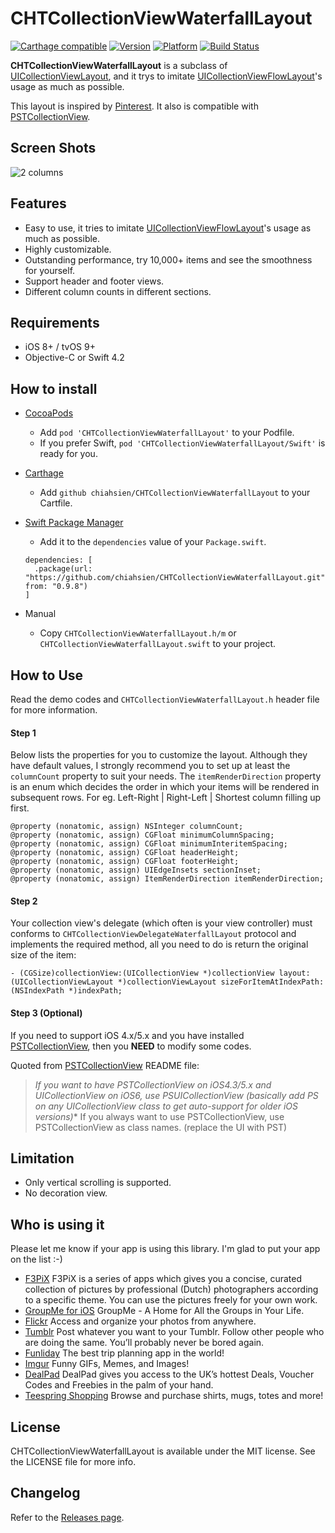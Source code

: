 CHTCollectionViewWaterfallLayout
================================

[![Carthage compatible](https://img.shields.io/badge/Carthage-compatible-4BC51D.svg?style=flat)](https://github.com/Carthage/Carthage)
[![Version](https://cocoapod-badges.herokuapp.com/v/CHTCollectionViewWaterfallLayout/badge.png)](http://cocoadocs.org/docsets/CHTCollectionViewWaterfallLayout)
[![Platform](https://cocoapod-badges.herokuapp.com/p/CHTCollectionViewWaterfallLayout/badge.png)](http://cocoadocs.org/docsets/CHTCollectionViewWaterfallLayout)
[![Build Status](https://travis-ci.org/chiahsien/CHTCollectionViewWaterfallLayout.svg?branch=develop)](https://travis-ci.org/chiahsien/CHTCollectionViewWaterfallLayout)

**CHTCollectionViewWaterfallLayout** is a subclass of [UICollectionViewLayout], and it trys to imitate [UICollectionViewFlowLayout]'s usage as much as possible.

This layout is inspired by [Pinterest]. It also is compatible with [PSTCollectionView].

Screen Shots
------------
![2 columns](https://cloud.githubusercontent.com/assets/474/3419095/25b4de9e-fe56-11e3-9b98-690319d736ce.png)

Features
--------
* Easy to use, it tries to imitate [UICollectionViewFlowLayout]'s usage as much as possible.
* Highly customizable.
* Outstanding performance, try 10,000+ items and see the smoothness for yourself.
* Support header and footer views.
* Different column counts in different sections.

Requirements
------------
* iOS 8+ / tvOS 9+
* Objective-C or Swift 4.2

How to install
--------------
* [CocoaPods]
  - Add `pod 'CHTCollectionViewWaterfallLayout'` to your Podfile.
  - If you prefer Swift, `pod 'CHTCollectionViewWaterfallLayout/Swift'` is ready for you.

* [Carthage]
  - Add `github chiahsien/CHTCollectionViewWaterfallLayout` to your Cartfile.

* [Swift Package Manager]
  - Add it to the `dependencies` value of your `Package.swift`.
  ```
  dependencies: [
    .package(url: "https://github.com/chiahsien/CHTCollectionViewWaterfallLayout.git", from: "0.9.8")
  ]
  ```

* Manual
  - Copy `CHTCollectionViewWaterfallLayout.h/m` or `CHTCollectionViewWaterfallLayout.swift` to your project.

How to Use
----------
Read the demo codes and `CHTCollectionViewWaterfallLayout.h` header file for more information.

#### Step 1
Below lists the properties for you to customize the layout. Although they have default values, I strongly recommend you to set up at least the `columnCount` property to suit your needs.
The `itemRenderDirection` property is an enum which decides the order in which your items will be rendered in subsequent rows. For eg. Left-Right | Right-Left | Shortest column filling up first.

``` objc
@property (nonatomic, assign) NSInteger columnCount;
@property (nonatomic, assign) CGFloat minimumColumnSpacing;
@property (nonatomic, assign) CGFloat minimumInteritemSpacing;
@property (nonatomic, assign) CGFloat headerHeight;
@property (nonatomic, assign) CGFloat footerHeight;
@property (nonatomic, assign) UIEdgeInsets sectionInset;
@property (nonatomic, assign) ItemRenderDirection itemRenderDirection;
```

#### Step 2
Your collection view's delegate (which often is your view controller) must conforms to `CHTCollectionViewDelegateWaterfallLayout` protocol and implements the required method, all you need to do is return the original size of the item:

``` objc
- (CGSize)collectionView:(UICollectionView *)collectionView layout:(UICollectionViewLayout *)collectionViewLayout sizeForItemAtIndexPath:(NSIndexPath *)indexPath;
```

#### Step 3 (Optional)
If you need to support iOS 4.x/5.x and you have installed [PSTCollectionView], then you **NEED** to modify some codes.

Quoted from [PSTCollectionView] README file:
> **If you want to have PSTCollectionView on iOS4.3/5.x and UICollectionView on iOS6, use PSUICollectionView (basically add PS on any UICollectionView* class to get auto-support for older iOS versions)**
> If you always want to use PSTCollectionView, use PSTCollectionView as class names. (replace the UI with PST)

Limitation
----------
* Only vertical scrolling is supported.
* No decoration view.

Who is using it
---------------
Please let me know if your app is using this library. I'm glad to put your app on the list :-)

* [F3PiX](https://itunes.apple.com/us/app/samenwerken-f3pix/id897714553?mt=8)
F3PiX is a series of apps which gives you a concise, curated collection of pictures by professional (Dutch) photographers according to a specific theme. You can use the pictures freely for your own work.
* [GroupMe for iOS](https://itunes.apple.com/us/app/groupme/id392796698?mt=8)
GroupMe - A Home for All the Groups in Your Life.
* [Flickr](https://itunes.apple.com/us/app/id328407587)
Access and organize your photos from anywhere.
* [Tumblr](https://www.tumblr.com/policy/en/ios-credits)
Post whatever you want to your Tumblr. Follow other people who are doing the same. You’ll probably never be bored again.
* [Funliday](https://itunes.apple.com/us/app/funlidays-lu-you-gui-hua/id905768387)
The best trip planning app in the world!
* [Imgur](https://itunes.apple.com/us/app/imgur-funny-gifs-memes-images/id639881495?mt=8)
Funny GIFs, Memes, and Images!
* [DealPad](https://itunes.apple.com/us/app/dealpad-bargains-freebies/id949294107?mt=8)
DealPad gives you access to the UK’s hottest Deals, Voucher Codes and Freebies in the palm of your hand.
* [Teespring Shopping](https://itunes.apple.com/app/apple-store/id1144693237?pt=117854047&ct=CHTCollectionViewWaterfallLayout%20README&mt=8)
Browse and purchase shirts, mugs, totes and more!

License
-------
CHTCollectionViewWaterfallLayout is available under the MIT license. See the LICENSE file for more info.

Changelog
---------
Refer to the [Releases page](https://github.com/chiahsien/CHTCollectionViewWaterfallLayout/releases).

[UICollectionViewLayout]: http://developer.apple.com/library/ios/#documentation/uikit/reference/UICollectionViewLayout_class/Reference/Reference.html
[UICollectionViewFlowLayout]: https://developer.apple.com/library/ios/documentation/uikit/reference/UICollectionViewFlowLayout_class/Reference/Reference.html
[Pinterest]: http://pinterest.com/
[PSTCollectionView]: https://github.com/steipete/PSTCollectionView
[CocoaPods]: http://cocoapods.org/
[Carthage]: https://github.com/Carthage/Carthage
[Swift Package Manager]: https://swift.org/package-manager/
